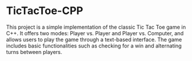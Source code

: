 # TicTacToe-CPP
This project is a simple implementation of the classic Tic Tac Toe game in C++. It offers two modes: Player vs. Player and Player vs. Computer, and allows users to play the game through a text-based interface. The game includes basic functionalities such as checking for a win and alternating turns between players.

